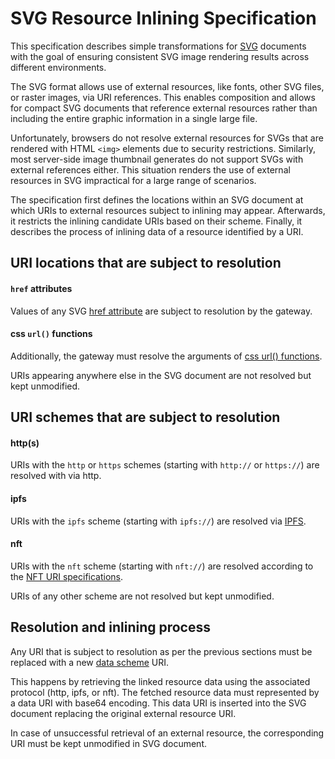 # SVG Resource Inlining Specification

This specification describes simple transformations for [SVG](https://www.w3.org/TR/SVG/) documents with the goal of ensuring consistent SVG image rendering results across different environments.

The SVG format allows use of external resources, like fonts, other SVG files, or raster images, via URI references.
This enables composition and allows for compact SVG documents that reference external resources rather than including the entire graphic information in a single large file.

Unfortunately, browsers do not resolve external resources for SVGs that are rendered with HTML `<img>` elements due to security restrictions.
Similarly, most server-side image thumbnail generates do not support SVGs with external references either.
This situation renders the use of external resources in SVG impractical for a large range of scenarios.

The specification first defines the locations within an SVG document at which URIs to external resources subject to inlining may appear.
Afterwards, it restricts the inlining candidate URIs based on their scheme.
Finally, it describes the process of inlining data of a resource identified by a URI.

## URI locations that are subject to resolution

#### `href` attributes

Values of any SVG [href attribute](https://developer.mozilla.org/en-US/docs/Web/SVG/Attribute/href) are subject to resolution by the gateway.

#### css `url()` functions

Additionally, the gateway must resolve the arguments of [css url() functions](https://developer.mozilla.org/en-US/docs/Web/CSS/url).

URIs appearing anywhere else in the SVG document are not resolved but kept unmodified.

## URI schemes that are subject to resolution

#### http(s)

URIs with the `http` or `https` schemes (starting with `http://` or `https://`) are resolved with via http.

#### ipfs

URIs with the `ipfs` scheme (starting with `ipfs://`) are resolved via [IPFS](https://ipfs.io).

#### nft

URIs with the `nft` scheme (starting with `nft://`) are resolved according to the [NFT URI specifications](./NFT_URI_SCHEME.md).

URIs of any other scheme are not resolved but kept unmodified.

## Resolution and inlining process

Any URI that is subject to resolution as per the previous sections must be replaced with a new [data scheme](https://en.wikipedia.org/wiki/Data_URI_scheme) URI.

This happens by retrieving the linked resource data using the associated protocol (http, ipfs, or nft).
The fetched resource data must represented by a data URI with base64 encoding.
This data URI is inserted into the SVG document replacing the original external resource URI.

In case of unsuccessful retrieval of an external resource, the corresponding URI must be kept unmodified in SVG document.
